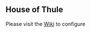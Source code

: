 ## House of Thule
Please visit the [Wiki](https://github.com/xackery/peq-expansions/wiki) to configure
